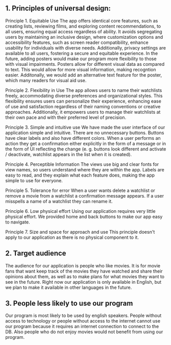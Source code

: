 ## 1. Principles of universal design:
  Principle 1. Equitable Use 
The app offers identical core features, such as creating lists, reviewing films, and exploring content recommendations,
to all users, ensuring equal access regardless of ability. It avoids segregating users by maintaining an inclusive design, 
where customization options and accessibility features, such as screen reader compatibility, enhance usability for individuals 
with diverse needs. Additionally, privacy settings are available to all users, fostering a secure and equitable experience.
In the future, adding posters would make our program more flexibility to those with visual impairments.  Posters allow for 
different visual data as compared to text. This would allow for more visual information, making recogntion easier. Additonally, 
we would add an alternative text feature for the poster, which many readers for visual aid use.

  Principle 2. Flexibility in Use
The app allows users to name their watchlists freely, accommodating diverse preferences and organizational styles. This 
flexibility ensures users can personalize their experience, enhancing ease of use and satisfaction regardless of their naming 
conventions or creative approaches. Additionally, it empowers users to manage their watchlists at their own pace and with their 
preferred level of precision.

  Principle 3. Simple and intuitive use
We have made the user interface of our application simple and intuitive. There are no unnecessary buttons. Buttons have clear 
labels and also have different colors.  When a user performs an action they get a confirmation either explicitly  in the form 
of a message or in the form of UI reflecting the change (e. g. buttons look different and activate / deactivate, watchlist appears 
in the list when it is created).

  Principle 4. Perceptible Information
The views use big and clear fonts for view names, so users understand where they are within the app. Labels are easy to read, 
and they explain what each feature does, making the app simple to use for everyone.

  Principle 5. Tolerance for error
When a user wants delete a watchlist or remove a movie from a watchlist a confirmation message appears. If a user misspells
a name of a watchlist they can rename it. 

  Principle 6. Low physical  effort
Using our application requires very little physical effort. We provided home and  back buttons to make our app easy to navigate.

  Principle 7. Size and space for approach and use
This principle doesn't apply to our application as there is no physical component to it. 

## 2. Target audience 
The audience for our application is people who like movies. It is for movie fans that want keep track of the movies they have 
watched and share their opinions about them, as well as to make plans for what movies they want to see in the future. Right now 
our application is only available  in English, but we plan to make it available in other languages in the future.

## 3. People less likely to use our program 
Our program is most likely to be used by english speakers. People without access to technology or people without access to the 
internet cannot use our program because it requires an internet connection to connect to the DB. Also people who do not enjoy 
movies would not benefit from using our program.



